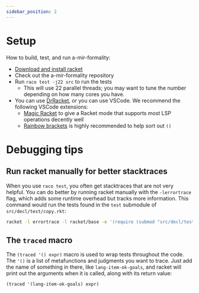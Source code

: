 ```yaml
---
sidebar_position: 2
---
```


# Setup

How to build, test, and run a-mir-formality:

* [Download and install racket](https://download.racket-lang.org/)
* Check out the a-mir-formality repository
* Run `raco test -j22 src` to run the tests
    * This will use 22 parallel threads; you may want to tune the number depending on how many cores you have.
* You can use [DrRacket](https://docs.racket-lang.org/drracket/), or you can use VSCode. We recommend the following VSCode extensions:
    * [Magic Racket](https://marketplace.visualstudio.com/items?itemName=evzen-wybitul.magic-racket) to give a Racket mode that supports most LSP operations decently well
    * [Rainbow brackets](https://marketplace.visualstudio.com/items?itemName=2gua.rainbow-brackets) is highly recommended to help sort out `()`

# Debugging tips

## Run racket manually for better stacktraces

When you use `raco test`, you often get stacktraces that are not very helpful. You can do better by running racket manually with the `-lerrortrace` flag, which adds some runtime overhead but tracks more information. This command would run the tests found in the `test` submodule of `src/decl/test/copy.rkt`:

```bash
racket -l errortrace -l racket/base -e '(require (submod "src/decl/test/copy.rkt" test))' 
```

## The `traced` macro

The `(traced '() expr)` macro is used to wrap tests throughout the code. The `'()` is a list of metafunctions and judgments you want to trace. Just add the name of something in there, like `lang-item-ok-goals`, and racket will print out the arguments when it is called, along with its return value:

```scheme
(traced '(lang-item-ok-goals) expr)
```